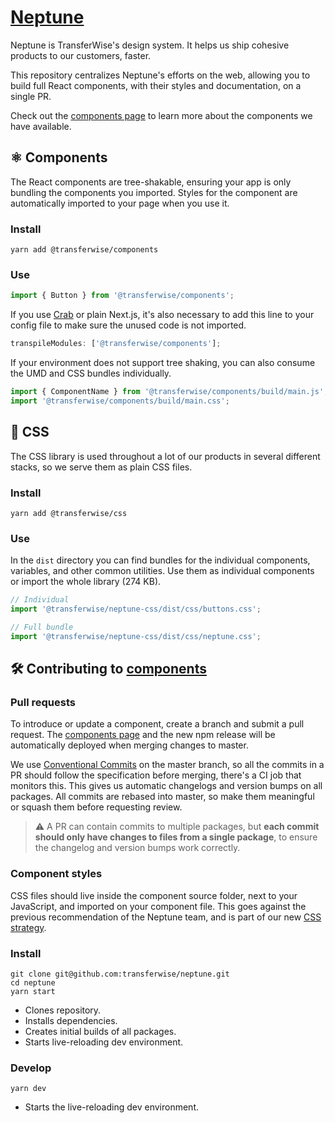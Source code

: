 # [Neptune](https://transferwise.github.io/neptune)

Neptune is TransferWise's design system. It helps us ship cohesive products to our customers, faster.

This repository centralizes Neptune's efforts on the web, allowing you to build full React components, with their styles and documentation, on a single PR.

Check out the [components page](https://transferwise.github.io/neptune) to learn more about the components we have available.

## ⚛️ Components

The React components are tree-shakable, ensuring your app is only bundling the components you imported. Styles for the component are automatically imported to your page when you use it.

### Install

```
yarn add @transferwise/components
```

### Use

```js
import { Button } from '@transferwise/components';
```

If you use [Crab](https://github.com/transferwise/crab) or plain Next.js, it's also necessary to add this line to your config file to make sure the unused code is not imported.

```js
transpileModules: ['@transferwise/components'];
```

If your environment does not support tree shaking, you can also consume the UMD and CSS bundles individually.

```js
import { ComponentName } from '@transferwise/components/build/main.js';
import '@transferwise/components/build/main.css';
```

## 🎨 CSS

The CSS library is used throughout a lot of our products in several different stacks, so we serve them as plain CSS files.

### Install

```
yarn add @transferwise/css
```

### Use

In the `dist` directory you can find bundles for the individual components, variables, and other common utilities. Use them as individual components or import the whole library (274 KB).

```js
// Individual
import '@transferwise/neptune-css/dist/css/buttons.css';

// Full bundle
import '@transferwise/neptune-css/dist/css/neptune.css';
```

## 🛠 Contributing to [components](https://github.com/transferwise/neptune/tree/master/packages/components)

### Pull requests

To introduce or update a component, create a branch and submit a pull request. The [components page](https://transferwise.github.io/neptune) and the new npm release will be automatically deployed when merging changes to master.

We use [Conventional Commits](https://www.conventionalcommits.org) on the master branch, so all the commits in a PR should follow the specification before merging, there's a CI job that monitors this. This gives us automatic changelogs and version bumps on all packages. All commits are rebased into master, so make them meaningful or squash them before requesting review.

> ⚠️ A PR can contain commits to multiple packages, but **each commit should only have changes to files from a single package**, to ensure the changelog and version bumps work correctly.

### Component styles

CSS files should live inside the component source folder, next to your JavaScript, and imported on your component file. This goes against the previous recommendation of the Neptune team, and is part of our new [CSS strategy](http://linktoRFC).

### Install

```
git clone git@github.com:transferwise/neptune.git
cd neptune
yarn start
```

- Clones repository.
- Installs dependencies.
- Creates initial builds of all packages.
- Starts live-reloading dev environment.

### Develop

```
yarn dev
```

- Starts the live-reloading dev environment.